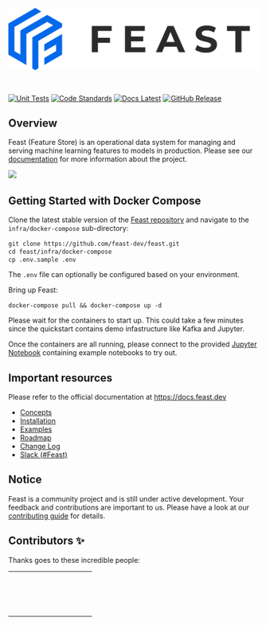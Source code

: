 <p align="center">
    <a href="https://feast.dev/">
      <img src="docs/assets/feast_logo.png" width="550">
    </a>
</p>
<br/>

[![Unit Tests](https://github.com/feast-dev/feast/workflows/unit%20tests/badge.svg?branch=master)](https://github.com/feast-dev/feast/actions?query=workflow%3A%22unit+tests%22+branch%3Amaster)
[![Code Standards](https://github.com/feast-dev/feast/workflows/code%20standards/badge.svg?branch=master)](https://github.com/feast-dev/feast/actions?query=workflow%3A%22code+standards%22+branch%3Amaster)
[![Docs Latest](https://img.shields.io/badge/docs-latest-blue.svg)](https://docs.feast.dev/)
[![GitHub Release](https://img.shields.io/github/v/release/feast-dev/feast.svg?style=flat&sort=semver&color=blue)](https://github.com/feast-dev/feast/releases)

## Overview

Feast (Feature Store) is an operational data system for managing and serving machine learning features to models in production. Please see our [documentation](https://docs.feast.dev/) for more information about the project.

![](docs/.gitbook/assets/feast-architecture-diagrams.svg)

## Getting Started with Docker Compose

Clone the latest stable version of the [Feast repository](https://github.com/feast-dev/feast/) and navigate to the `infra/docker-compose` sub-directory:

```
git clone https://github.com/feast-dev/feast.git
cd feast/infra/docker-compose
cp .env.sample .env
```

The `.env` file can optionally be configured based on your environment.

Bring up Feast:
```
docker-compose pull && docker-compose up -d
```
Please wait for the containers to start up. This could take a few minutes since the quickstart contains demo infastructure like Kafka and Jupyter.

Once the containers are all running, please connect to the provided [Jupyter Notebook](http://localhost:8888/tree/minimal) containing example notebooks to try out.

## Important resources

Please refer to the official documentation at <https://docs.feast.dev>

 * [Concepts](https://docs.feast.dev/concepts/overview)
 * [Installation](https://docs.feast.dev/getting-started)
 * [Examples](https://github.com/feast-dev/feast/blob/master/examples/)
 * [Roadmap](https://docs.feast.dev/roadmap)
 * [Change Log](https://github.com/feast-dev/feast/blob/master/CHANGELOG.md)
 * [Slack (#Feast)](https://join.slack.com/t/kubeflow/shared_invite/zt-cpr020z4-PfcAue_2nw67~iIDy7maAQ)

## Notice

Feast is a community project and is still under active development. Your feedback and contributions are important to us. Please have a look at our [contributing guide](https://docs.feast.dev/contributing/contributing) for details.

## Contributors ✨

Thanks goes to these incredible people:

<table>
  <tr>
    <td align="center"><a href="https://github.com/budi"><img style="border-radius: 25px;" src="https://avatars3.githubusercontent.com/u/252022?v=4" width="50px;" alt=""/></a></td>
    <td align="center"><a href="http://investors.avanza.se/en"><img style="border-radius: 25px;" src="https://avatars2.githubusercontent.com/u/161591?v=4" width="50px;" alt=""/></a></td>
    <td align="center"><a href="https://github.com/accraze"><img style="border-radius: 25px;" src="https://avatars3.githubusercontent.com/u/989447?v=4" width="50px;" alt=""/></a></td>
    <td align="center"><a href="https://ankurs.com/"><img style="border-radius: 25px;" src="https://avatars0.githubusercontent.com/u/7549?v=4" width="50px;" alt=""/></a></td>
    <td align="center"><a href="https://github.com/AnujaVane"><img style="border-radius: 25px;" src="https://avatars1.githubusercontent.com/u/56522303?v=4" width="50px;" alt=""/></a></td>
    <td align="center"><a href="https://github.com/ashwinath"><img style="border-radius: 25px;" src="https://avatars2.githubusercontent.com/u/13537118?v=4" width="50px;" alt=""/></a></td>
    <td align="center"><a href="https://github.com/baskaranz"><img style="border-radius: 25px;" src="https://avatars2.githubusercontent.com/u/6318819?v=4" width="50px;" alt=""/></a></td>
    <td align="center"><a href="https://github.com/zhilingc"><img style="border-radius: 25px;" src="https://avatars1.githubusercontent.com/u/15104168?v=4" width="50px;" alt=""/></a></td>
    <td align="center"><a href="http://chesmart.in/"><img style="border-radius: 25px;" src="https://avatars3.githubusercontent.com/u/13277?v=4" width="50px;" alt=""/></a></td>
    <td align="center"><a href="https://github.com/davidheryanto"><img style="border-radius: 25px;" src="https://avatars2.githubusercontent.com/u/5300554?v=4" width="50px;" alt=""/></a></td>
    <td align="center"><a href="http://www.enginpolat.com/"><img style="border-radius: 25px;" src="https://avatars3.githubusercontent.com/u/118744?v=4" width="50px;" alt=""/></a></td>
    <td align="center"><a href="https://github.com/gauravkumar37"><img style="border-radius: 25px;" src="https://avatars1.githubusercontent.com/u/2500570?v=4" width="50px;" alt=""/></a></td>
  </tr>
  <tr>
    <td align="center"><a href="https://github.com/gabrielwen"><img style="border-radius: 25px;" src="https://avatars3.githubusercontent.com/u/4784270?v=4" width="50px;" alt=""/></a></td>
    <td align="center"><a href="https://iain.rauch.co.uk/"><img style="border-radius: 25px;" src="https://avatars3.githubusercontent.com/u/6860163?v=4" width="50px;" alt=""/></a></td>
    <td align="center"><a href="https://github.com/jmelinav"><img style="border-radius: 25px;" src="https://avatars1.githubusercontent.com/u/25539467?v=4" width="50px;" alt=""/></a></td>
    <td align="center"><a href="https://github.com/Jeffwan"><img style="border-radius: 25px;" src="https://avatars2.githubusercontent.com/u/4739316?v=4" width="50px;" alt=""/></a></td>
    <td align="center"><a href="https://github.com/Joostrothweiler"><img style="border-radius: 25px;" src="https://avatars2.githubusercontent.com/u/7423624?v=4" width="50px;" alt=""/></a></td>
    <td align="center"><a href="https://imjuanleonard.com/"><img style="border-radius: 25px;" src="https://avatars0.githubusercontent.com/u/7872644?v=4" width="50px;" alt=""/></a></td>
    <td align="center"><a href="https://github.com/khorshuheng"><img style="border-radius: 25px;" src="https://avatars1.githubusercontent.com/u/32997938?v=4" width="50px;" alt=""/></a></td>
    <td align="center"><a href="https://github.com/lavkesh"><img style="border-radius: 25px;" src="https://avatars1.githubusercontent.com/u/893339?v=4" width="50px;" alt=""/></a></td>
    <td align="center"><a href="https://github.com/lgvital"><img style="border-radius: 25px;" src="https://avatars2.githubusercontent.com/u/523921?v=4" width="50px;" alt=""/></a></td>
    <td align="center"><a href="https://github.com/mansiib"><img style="border-radius: 25px;" src="https://avatars3.githubusercontent.com/u/21190165?v=4" width="50px;" alt=""/></a></td>
    <td align="center"><a href="https://github.com/MichaelHirn"><img style="border-radius: 25px;" src="https://avatars2.githubusercontent.com/u/3092059?v=4" width="50px;" alt=""/></a></td>
    <td align="center"><a href="https://github.com/mike0sv"><img style="border-radius: 25px;" src="https://avatars2.githubusercontent.com/u/5938179?v=4" width="50px;" alt=""/></a></td>
  </tr>
  <tr>
    <td align="center"><a href="https://github.com/oavdeev"><img style="border-radius: 25px;" src="https://avatars0.githubusercontent.com/u/3689?v=4" width="50px;" alt=""/></a></td>
    <td align="center"><a href="https://github.com/pyalex"><img style="border-radius: 25px;" src="https://avatars3.githubusercontent.com/u/1303659?v=4" width="50px;" alt=""/></a></td>
    <td align="center"><a href="https://github.com/peterjrichens"><img style="border-radius: 25px;" src="https://avatars1.githubusercontent.com/u/22096708?v=4" width="50px;" alt=""/></a></td>
    <td align="center"><a href="http://ravisuhag.com/"><img style="border-radius: 25px;" src="https://avatars3.githubusercontent.com/u/2075279?v=4" width="50px;" alt=""/></a></td>
    <td align="center"><a href="https://github.com/romanwozniak"><img style="border-radius: 25px;" src="https://avatars0.githubusercontent.com/u/1886194?v=4" width="50px;" alt=""/></a></td>
    <td align="center"><a href="https://github.com/SwampertX"><img style="border-radius: 25px;" src="https://avatars0.githubusercontent.com/u/17807016?v=4" width="50px;" alt=""/></a></td>
    <td align="center"><a href="https://medium.com/@terencelimxp"><img style="border-radius: 25px;" src="https://avatars3.githubusercontent.com/u/25025366?v=4" width="50px;" alt=""/></a></td>
    <td align="center"><a href="https://github.com/duongnt"><img style="border-radius: 25px;" src="https://avatars0.githubusercontent.com/u/759564?v=4" width="50px;" alt=""/></a></td>
    <td align="center"><a href="https://tims.codes/"><img style="border-radius: 25px;" src="https://avatars2.githubusercontent.com/u/63295?v=4" width="50px;" alt=""/></a></td>
    <td align="center"><a href="https://github.com/tsotnet"><img style="border-radius: 25px;" src="https://avatars1.githubusercontent.com/u/5042959?v=4" width="50px;" alt=""/></a></td>
    <td align="center"><a href="https://github.com/woop"><img style="border-radius: 25px;" src="https://avatars0.githubusercontent.com/u/6728866?v=4" width="50px;" alt=""/></a></td>
    <td align="center"><a href="https://github.com/thirteen37"><img style="border-radius: 25px;" src="https://avatars0.githubusercontent.com/u/1531839?v=4" width="50px;" alt=""/></a></td>
  </tr>
  <tr>
    <td align="center"><a href="https://www.linkedin.com/in/zhu-zhanyan/"><img style="border-radius: 25px;" src="https://avatars1.githubusercontent.com/u/15938899?v=4" width="50px;" alt=""/></a></td>
    <td align="center"><a href="https://github.com/chengcheng-pei"><img style="border-radius: 25px;" src="https://avatars0.githubusercontent.com/u/57113014?v=4" width="50px;" alt=""/></a></td>
    <td align="center"><a href="https://github.com/apps/dependabot"><img style="border-radius: 25px;" src="https://avatars0.githubusercontent.com/in/29110?v=4" width="50px;" alt=""/></a></td>
    <td align="center"><a href="https://github.com/dr3s"><img style="border-radius: 25px;" src="https://avatars0.githubusercontent.com/u/145115?v=4" width="50px;" alt=""/></a></td>    
    <td align="center"><a href="https://github.com/junhui096"><img style="border-radius: 25px;" src="https://avatars0.githubusercontent.com/u/35248886?v=4" width="50px;" alt=""/></a></td>
    <td align="center"><a href="https://github.com/oavdeev-tt"><img style="border-radius: 25px;" src="https://avatars2.githubusercontent.com/u/58185307?v=4" width="50px;" alt=""/></a></td>
    <td align="center"><a href="https://github.com/phadthai"><img style="border-radius: 25px;" src="https://avatars3.githubusercontent.com/u/73770010?v=4" width="50px;" alt=""/></a></td>
    <td align="center"><a href="https://github.com/pradithya"><img style="border-radius: 25px;" src="https://avatars1.githubusercontent.com/u/4023015?v=4" width="50px;" alt=""/></a></td>
    <td align="center"><a href="https://github.com/smadarasmi"><img style="border-radius: 25px;" src="https://avatars0.githubusercontent.com/u/23423749?v=4" width="50px;" alt=""/></a></td>
    <td align="center"><a href="https://github.com/suwik"><img style="border-radius: 25px;" src="https://avatars3.githubusercontent.com/u/10407345?v=4" width="50px;" alt=""/></a></td>
    <td align="center"><a href="https://github.com/voonhous"><img style="border-radius: 25px;" src="https://avatars1.githubusercontent.com/u/6312314?v=4" width="50px;" alt=""/></a></td>
    <td align="center"><a href="https://github.com/david30907d"><img style="border-radius: 25px;" src="https://avatars3.githubusercontent.com/u/9366404?v=4" width="50px;" alt=""/></a></td>
  </tr>
</table>
